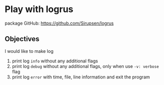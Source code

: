 # Play with logrus

package GitHub: https://github.com/Sirupsen/logrus

## Objectives

I would like to make log

1. print log `info` without any additional flags
2. print log `debug` without any additional flags, only when use `-v: verbose` flag
3. print log `error` with time, file, line information and exit the program
